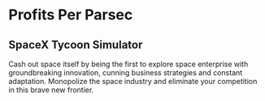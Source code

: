 # Profits Per Parsec
## SpaceX Tycoon Simulator
Cash out space itself by being the first to explore space enterprise with groundbreaking innovation, cunning business strategies and constant adaptation. Monopolize the space industry and eliminate your competition in this brave new frontier. 
